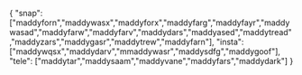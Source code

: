{
  "snap":  ["maddyforn","maddywasx","maddyforx","maddyfarg","maddyfayr","maddywasad","maddyfarw","maddyfarv","maddydars","maddyased","maddytread","maddyzars","maddygasr","maddytrew","maddyfarn"],
  "insta": ["maddywqsx","maddydarv","mmaddywasr","maddysdfg","maddygoof"],
  "tele":  ["maddytar","maddysaam","maddyvane","maddyfars","maddydark"]
}
